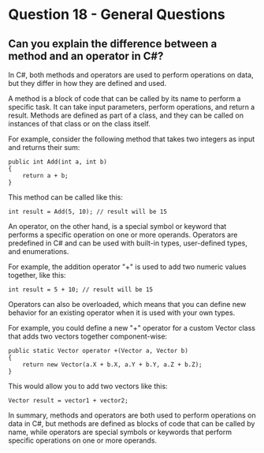 # Question 18 - General Questions 

## Can you explain the difference between a method and an operator in C#?

In C#, both methods and operators are used to perform operations on data, but they differ in how they are defined and used.

A method is a block of code that can be called by its name to perform a specific task. It can take input parameters, perform operations, and return a result. Methods are defined as part of a class, and they can be called on instances of that class or on the class itself.

For example, consider the following method that takes two integers as input and returns their sum:

```
public int Add(int a, int b)
{
    return a + b;
}

```
This method can be called like this:

```
int result = Add(5, 10); // result will be 15

```
An operator, on the other hand, is a special symbol or keyword that performs a specific operation on one or more operands. Operators are predefined in C# and can be used with built-in types, user-defined types, and enumerations.

For example, the addition operator "+" is used to add two numeric values together, like this:

```
int result = 5 + 10; // result will be 15

```
Operators can also be overloaded, which means that you can define new behavior for an existing operator when it is used with your own types.

For example, you could define a new "+" operator for a custom Vector class that adds two vectors together component-wise:

```
public static Vector operator +(Vector a, Vector b)
{
    return new Vector(a.X + b.X, a.Y + b.Y, a.Z + b.Z);
}

```
This would allow you to add two vectors like this:

```
Vector result = vector1 + vector2;

```


In summary, methods and operators are both used to perform operations on data in C#, but methods are defined as blocks of code that can be called by name, while operators are special symbols or keywords that perform specific operations on one or more operands.